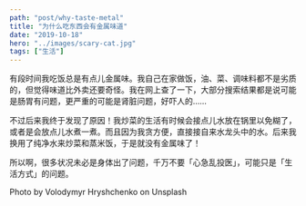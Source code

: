 ```yaml
---
path: "post/why-taste-metal"
title: "为什么吃东西会有金属味道"
date: "2019-10-18"
hero: "../images/scary-cat.jpg"
tags: ["生活"]
---
```


有段时间我吃饭总是有点儿金属味。我自己在家做饭，油、菜、调味料都不是劣质的，但觉得味道比外卖还要奇怪。我在网上查了一下，大部分搜索结果都是说可能是肠胃有问题，更严重的可能是肾脏问题，好吓人的……

不过后来我终于发现了原因！我炒菜的生活有时候会接点儿水放在锅里以免糊了，或者是会放点儿水煮一煮。而且因为我贪方便，直接接自来水龙头中的水。后来我换用了纯净水来炒菜和蒸米饭，于是就没有金属味了！

所以啊，很多状况未必是身体出了问题，千万不要「心急乱投医」，可能只是「生活方式」的问题。

<span class="uk-text-muted">Photo by Volodymyr Hryshchenko on Unsplash</span>
